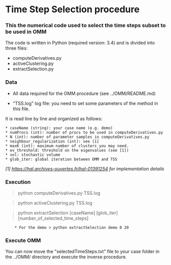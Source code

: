 # Time Step Selection procedure

### This the numerical code used to select the time steps subset to be used in OMM

The code is written in Python (required version: 3.4) and is divided into three files:
* computeDerivatives.py
* activeClustering.py
* extractSelection.py

### Data

* All data required for the OMM procedure (see ../OMM/README.md) 

* "TSS.log" log file: you need to set some parameters of the method in
this file. 

It is read line by line and organized as follows:

    * caseName (string): your case name (e.g. demo)
    * numProcs (int): number of procs to be used in computeDerivatives.py
    * N (int): number of parameter samples in computeDerivatives.py
    * neighbour_regularization (int): see [1]
    * maxK (int): maximum number of clusters you may need.
    * ev_threshold: threshold on the eigenvalues (see [1])
    * vol: stochastic volume
    * glob_iter: global iteration between OMM and TSS

*[1] https://hal.archives-ouvertes.fr/hal-01391254 for implementation
 details*

### Execution

> python computeDerivatives.py TSS.log

> python activeClustering.py TSS.log

> python extractSelection [caseName] [glob_iter]
  [number_of_selected_time_steps]

        * For the demo > python extractSelection demo 0 20

### Execute OMM

You can now move the "selectedTimeSteps.txt" file to your case folder in the ../OMM/
directory and execute the inverse procedure.

